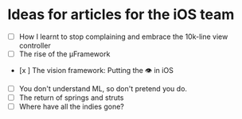 # Ideas for articles for the iOS team

- [ ] How I learnt to stop complaining and embrace the 10k-line view controller
- [ ] The rise of the μFramework
- [x ] The vision framework: Putting the 👁 in iOS
- [ ] You don't understand ML, so don't pretend you do.
- [ ] The return of springs and struts
- [ ] Where have all the indies gone?
